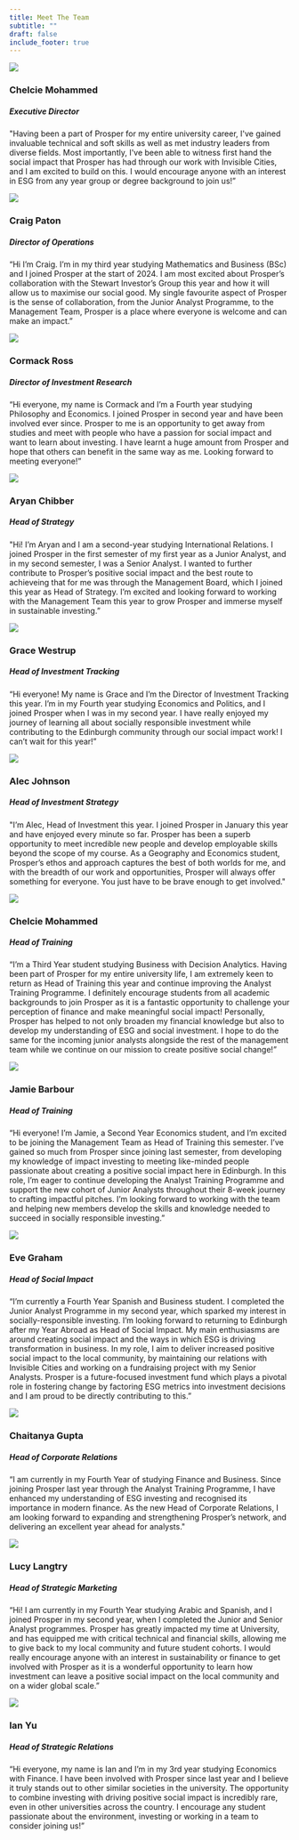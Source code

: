 ```yaml
---
title: Meet The Team
subtitle: ""
draft: false
include_footer: true
---
```

<div class="team-member">
<div class="team-image-container">
<img class="team-image" src="static/images/chelcie-mohammed.png">
<a href="https://www.linkedin.com/in/ethan-cohn-167599223/">
<div class="linkedin-holder">
<i class="linkedin-icon fa fa-linkedin"></i>
</div>
</a>
</div>
<div class="team-info-container">
<h3 class="team-member-name">Chelcie Mohammed</h3>
<h5 class="team-member-position">Executive Director</h5>
<p>"Having been a part of Prosper for my entire university career, I've gained invaluable technical and soft skills as  well as met industry leaders from diverse fields. Most importantly, I've been able to witness first hand the social impact that Prosper has had through our work with Invisible Cities, and I am excited to build on this. I would encourage anyone with an interest in ESG from any year group or degree background to join us!”</p>
</div>
</div>

<div class="team-member">
<div class="team-image-container">
<img class="team-image" src="/images/team/Craig.JPG">
<a href="https://www.linkedin.com/in/craig-paton12/">
<div class="linkedin-holder">
<i class="linkedin-icon fa fa-linkedin"></i>
</div>
</a>
</div>
<div class="team-info-container">
<h3 class="team-member-name">Craig Paton</h3>
<h5 class="team-member-position">Director of Operations</h5>
<p>“Hi I’m Craig. I’m in my third year studying Mathematics and Business (BSc) and I joined Prosper at the start of 2024. I am most excited about Prosper’s collaboration with the Stewart Investor’s Group this year and how it will allow us to maximise our social good. My single favourite aspect of Prosper is the sense of collaboration, from the Junior Analyst Programme, to the Management Team, Prosper is a place where everyone is welcome and can make an impact.”</p>
</div>
</div>

<div class="team-member">
<div class="team-image-container">
<img class="team-image" src="/images/team/Cormack.jpg">
<a href="https://www.linkedin.com/in/cormack-ross/">
<div class="linkedin-holder">
<i class="linkedin-icon fa fa-linkedin"></i>
</div>
</a>
</div>
<div class="team-info-container">
<h3 class="team-member-name">Cormack Ross</h3>
<h5 class="team-member-position">Director of Investment Research</h5>
<p>“Hi everyone, my name is Cormack and I’m a Fourth year studying Philosophy and Economics. I joined Prosper in second year and have been involved ever since. Prosper to me is an opportunity to get away from studies and meet with people who have a passion for social impact and want to learn about investing. I have learnt a huge amount from Prosper and hope that others can benefit in the same way as me. Looking forward to meeting everyone!”</p>
</div>
</div>

<div class="team-member">
<div class="team-image-container">
<img class="team-image" src="/images/team/Aryan.jpg"
<a href="https://www.linkedin.com/in/aryanchibber/">
<div class="linkedin-holder">
<i class="linkedin-icon fa fa-linkedin"></i>
</div>
</a>
</div>
<div class="team-info-container">
<h3 class="team-member-name">Aryan Chibber</h3>
<h5 class="team-member-position">Head of Strategy</h5>
<p>"Hi! I’m Aryan and I am a second-year studying International Relations. I joined Prosper in the first semester of my first year as a Junior Analyst, and in my second semester, I was a Senior Analyst. I wanted to further contribute to Prosper’s positive social impact and the best route to achieveing that for me was through the Management Board, which I joined this year as Head of Strategy. I’m excited and looking forward to working with the Management Team this year to grow Prosper and immerse myself in sustainable investing.”</p>

</div>
</div>

<div class="team-member">
<div class="team-image-container">
<img class="team-image" src="/images/team/Grace.jpeg">
<a href="https://www.linkedin.com/in/grace-westrup-a89b43183/">
<div class="linkedin-holder">
<i class="linkedin-icon fa fa-linkedin"></i>
</div>
</a>
</div>
<div class="team-info-container">
<h3 class="team-member-name">Grace Westrup </h3>
<h5 class="team-member-position">Head of Investment Tracking</h5>
<p>“Hi everyone! My name is Grace and I’m the Director of Investment Tracking this year. I’m in my Fourth year studying Economics and Politics, and I joined Prosper when I was in my second year. I have really enjoyed my journey of learning all about socially responsible investment while contributing to the Edinburgh community through our social impact work! I can’t wait for this year!”</p>
</div>
</div>

<div class="team-member">
<div class="team-image-container">
<img class="team-image" src="/images/team/Alec.jpeg">
<a href="https://www.linkedin.com/in/alecjohnson-profile/">

<div class="linkedin-holder">
<i class="linkedin-icon fa fa-linkedin"></i>
</div>
</a>
</div>
<div class="team-info-container">
<h3 class="team-member-name">Alec Johnson</h3>
<h5 class="team-member-position">Head of Investment Strategy </h5>
<p>"I’m Alec, Head of Investment this year. I joined Prosper in January this year and have enjoyed every minute so far. Prosper has been a superb opportunity to meet incredible new people and develop employable skills beyond the scope of my course. As a Geography and Economics student, Prosper’s ethos and approach captures the best of both worlds for me, and with the breadth of our work and opportunities, Prosper will always offer something for everyone. You just have to be brave enough to get involved."</p>
</div>
</div>

<div class="team-member">
<div class="team-image-container">
<img class="team-image" src="/images/team/Chelsie.jpg">
<a href="https://www.linkedin.com/in/chelcie-mohammed-27398b257/?fbclid=IwAR0RecrM6zX35yMyjWam_8ARZtesQ4vZ9huXS2G3LwIV1E_BGujgHQXDiA4">
<div class="linkedin-holder">
<i class="linkedin-icon fa fa-linkedin"></i>
</div>
</a>
</div>
<div class="team-info-container">
<h3 class="team-member-name">Chelcie Mohammed</h3>
<h5 class="team-member-position">Head of Training</h5>
<p>“I’m a Third Year student studying Business with Decision Analytics. Having been part of Prosper for my entire university life, I am extremely keen to return as Head of Training this year and continue improving the Analyst Training Programme. I definitely encourage students from all academic backgrounds to join Prosper as it is a fantastic opportunity to challenge your perception of finance and make meaningful social impact! Personally, Prosper has helped to not only broaden my financial knowledge but also to develop my understanding of ESG and social investment. I hope to do the same for the incoming junior analysts alongside the rest of the management team while we continue on our mission to create positive social change!”</p>
</div>
</div>

<div class="team-member">
<div class="team-image-container">
<img class="team-image" src="/images/team/Jamie.jpeg">
<a href="https://www.linkedin.com/in/jamie-barbour-742409259/">
<div class="linkedin-holder">
<i class="linkedin-icon fa fa-linkedin"></i>
</div>
</a>
</div>
<div class="team-info-container">
<h3 class="team-member-name">Jamie Barbour</h3>
<h5 class="team-member-position">Head of Training</h5>
<p>“Hi everyone! I’m Jamie, a Second Year Economics student, and I’m excited to be joining the Management Team as Head of Training this semester. I’ve gained so much from Prosper since joining last semester, from developing my knowledge of impact investing to meeting like-minded people passionate about creating a positive social impact here in Edinburgh. In this role, I’m eager to continue developing the Analyst Training Programme and support the new cohort of Junior Analysts throughout their 8-week journey to crafting impactful pitches. I’m looking forward to working with the team and helping new members develop the skills and knowledge needed to succeed in socially responsible investing.”</p>
</div>
</div>

<div class="team-member">
<div class="team-image-container">
<img class="team-image" src="/images/team/Eve.jpeg">
<a href="https://www.linkedin.com/in/eve-graham-0b60b6272/">
<div class="linkedin-holder">
<i class="linkedin-icon fa fa-linkedin"></i>
</div>
</a>
</div>
<div class="team-info-container">
<h3 class="team-member-name">Eve Graham </h3>
<h5 class="team-member-position">Head of Social Impact </h5>
<p>“I’m currently a Fourth Year Spanish and Business student. I completed the Junior Analyst Programme in my second year, which sparked my interest in socially-responsible investing. I’m looking forward to returning to Edinburgh after my Year Abroad as Head of Social Impact. My main enthusiasms are around creating social impact and the ways in which ESG is driving transformation in business. In my role, I aim to deliver increased positive social impact to the local community, by maintaining our relations with Invisible Cities and working on a fundraising project with my Senior Analysts. Prosper is a future-focused investment fund which plays a pivotal role in fostering change by factoring ESG metrics into investment decisions and I am proud to be directly contributing to this.”</p>
</div>
</div>

<div class="team-member">
<div class="team-image-container">
<img class="team-image" src="/images/team/Chai.jpeg">
<a href="https://www.linkedin.com/in/chaitanya-gupta7/">
<div class="linkedin-holder">
<i class="linkedin-icon fa fa-linkedin"></i>
</div>
</a>
</div>
<div class="team-info-container">
<h3 class="team-member-name">Chaitanya Gupta </h3>
<h5 class="team-member-position">Head of Corporate Relations</h5>
<p>“I am currently in my Fourth Year of studying Finance and Business. Since joining Prosper last year through the Analyst Training Programme, I have enhanced my understanding of ESG investing and recognised its importance in modern finance. As the new Head of Corporate Relations, I am looking forward to expanding and strengthening Prosper’s network, and delivering an excellent year ahead for analysts."</p>
</div>
</div>

<div class="team-member">
<div class="team-image-container">
<img class="team-image" src="/images/team/Lucy.jpg">
<a href="https://www.linkedin.com/in/lucy-langtry-73400a197/">
<div class="linkedin-holder">
<i class="linkedin-icon fa fa-linkedin"></i>
</div>
</a>
</div>
<div class="team-info-container">
<h3 class="team-member-name">Lucy Langtry</h3>
<h5 class="team-member-position">Head of Strategic Marketing</h5>
<p>“Hi! I am currently in my Fourth Year studying Arabic and Spanish, and I joined Prosper in my second year, when I completed the Junior and Senior Analyst programmes. Prosper has greatly impacted my time at University, and has equipped me with critical technical and financial skills, allowing me to give back to my local community and future student cohorts. I would really encourage anyone with an interest in sustainability or finance to get involved with Prosper as it is a wonderful opportunity to learn how investment can leave a positive social impact on the local community and on a wider global scale.”</p>
</div>
</div>

<div class="team-member">
<div class="team-image-container">
<img class="team-image" src="/images/team/Ian.jpeg">
<a href="https://www.linkedin.com/in/ian-yu-067b05159/?originalSubdomain=hk">
<div class="linkedin-holder">
<i class="linkedin-icon fa fa-linkedin"></i>
</div>
</a>
</div>
<div class="team-info-container">
<h3 class="team-member-name">Ian Yu</h3>
<h5 class="team-member-position">Head of Strategic Relations</h5>
<p>“Hi everyone, my name is Ian and I’m in my 3rd year studying Economics with Finance. I have been involved with Prosper since last year and I believe it truly stands out to other similar societies in the university. The opportunity to combine investing with driving positive social impact is incredibly rare, even in other universities across the country. I encourage any student passionate about the environment, investing or working in a team to consider joining us!”</p>
</div>
</div>